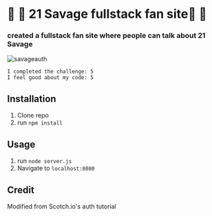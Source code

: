 # :bat: :fallen_leaf: 21 Savage fullstack fan site:fallen_leaf: :bat:

### created a fullstack fan site where people can talk about 21 Savage 

![savageauth](https://im2.ezgif.com/tmp/ezgif-2-426582a159.gif)

```
I completed the challenge: 5
I feel good about my code: 5
```

## Installation

1. Clone repo
2. run `npm install`

## Usage

1. run `node server.js`
2. Navigate to `localhost:8080`

## Credit

Modified from Scotch.io's auth tutorial

